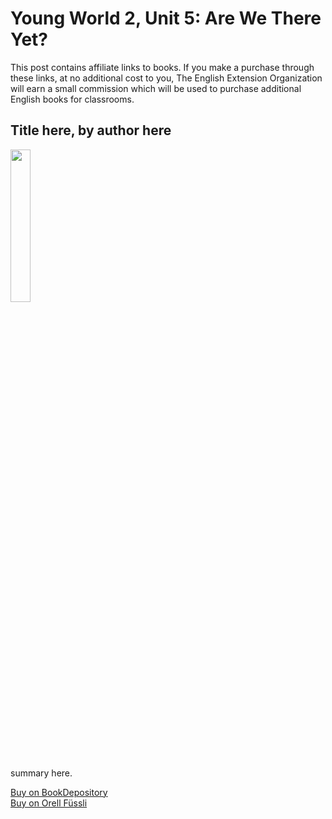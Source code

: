 # Young World 2, Unit 5: Are We There Yet?

This post contains affiliate links to books. If you make a purchase through these links, at no additional cost to you, The English Extension Organization will earn a small commission which will be used to purchase additional English books for classrooms.



## Title here, by author here

<img src="imgurlinkhere.png" width="25%" />

summary here.

<a href="bookdepository link here" rel="nofollow"> Buy on BookDepository</a>  
<a href="orell fussli link here" rel="nofollow">Buy on Orell Füssli</a>
<!--stackedit_data:
eyJoaXN0b3J5IjpbMTQzODAyMDQzNSwtMTQ2ODYyMTQ3NV19
-->